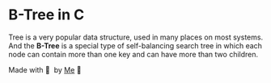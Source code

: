 # B-Tree in C

Tree is a very popular data structure, used in many places on most systems. And the **B-Tree** is a special type of self-balancing search tree in which each node can contain more than one key and can have more than two children.

Made with 💜 &nbsp;by [Me](https://davidgaspar.dev) 👋